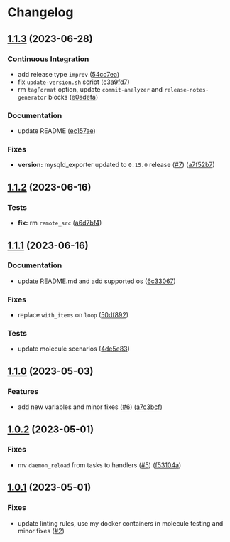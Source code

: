 # Changelog

## [1.1.3](https://github.com/antmelekhin/ansible-role-mysqld-exporter/compare/v1.1.2...v1.1.3) (2023-06-28)


### Continuous Integration

* add release type `improv` ([54cc7ea](https://github.com/antmelekhin/ansible-role-mysqld-exporter/commit/54cc7ea153b1ffcd6a465b4f90cd338613e499df))
* fix `update-version.sh` script ([c3a9fd7](https://github.com/antmelekhin/ansible-role-mysqld-exporter/commit/c3a9fd7514f5a9d1843a2507ba9c7733d0eb7be9))
* rm `tagFormat` option, update `commit-analyzer` and `release-notes-generator` blocks ([e0adefa](https://github.com/antmelekhin/ansible-role-mysqld-exporter/commit/e0adefabba56535004b13350a016186127761d94))


### Documentation

* update README ([ec157ae](https://github.com/antmelekhin/ansible-role-mysqld-exporter/commit/ec157ae65c6b91ae9ed69948979ba5a2aa8fd230))


### Fixes

* **version:** mysqld_exporter updated to `0.15.0` release ([#7](https://github.com/antmelekhin/ansible-role-mysqld-exporter/issues/7)) ([a7f52b7](https://github.com/antmelekhin/ansible-role-mysqld-exporter/commit/a7f52b799ca7cb320e750d10cd245bf163b56890))

## [1.1.2](https://github.com/antmelekhin/ansible-role-mysqld-exporter/compare/v1.1.1...v1.1.2) (2023-06-16)

### Tests

* **fix:** rm `remote_src` ([a6d7bf4](https://github.com/antmelekhin/ansible-role-mysqld-exporter/commit/a6d7bf438c253f5abd0f5cee2fa8419639109f2d))

## [1.1.1](https://github.com/antmelekhin/ansible-role-mysqld-exporter/compare/v1.1.0...v1.1.1) (2023-06-16)

### Documentation

* update README.md and add supported os ([6c33067](https://github.com/antmelekhin/ansible-role-mysqld-exporter/commit/6c33067cd1c60f8b41dd0cb386da007cadb292d2))

### Fixes

* replace `with_items` on `loop` ([50df892](https://github.com/antmelekhin/ansible-role-mysqld-exporter/commit/50df8925b2ebe6e9d59c38fcf1ffa42ddacf72b5))

### Tests

* update molecule scenarios ([4de5e83](https://github.com/antmelekhin/ansible-role-mysqld-exporter/commit/4de5e833976602654cc666d1deb065005800da37))

## [1.1.0](https://github.com/antmelekhin/ansible-role-mysqld-exporter/compare/v1.0.2...v1.1.0) (2023-05-03)

### Features

* add new variables and minor fixes ([#6](https://github.com/antmelekhin/ansible-role-mysqld-exporter/issues/6)) ([a7c3bcf](https://github.com/antmelekhin/ansible-role-mysqld-exporter/commit/a7c3bcfb40b454167ecaf966cd886e6f4de185ea))

## [1.0.2](https://github.com/antmelekhin/ansible-role-mysqld-exporter/compare/v1.0.1...v1.0.2) (2023-05-01)

### Fixes

* mv `daemon_reload` from tasks to handlers ([#5](https://github.com/antmelekhin/ansible-role-mysqld-exporter/issues/5)) ([f53104a](https://github.com/antmelekhin/ansible-role-mysqld-exporter/commit/f53104a6bad242202e1a9a684b958098f201794e))

## [1.0.1](https://github.com/antmelekhin/ansible-role-mysqld-exporter/compare/v1.0.0...v1.0.1) (2023-05-01)

### Fixes

* update linting rules, use my docker containers in molecule testing and minor fixes ([#2](https://github.com/antmelekhin/ansible-role-mysqld-exporter/pull/2))
